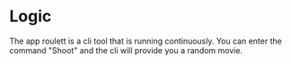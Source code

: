 # Logic

The app roulett is a cli tool that is running continuously. You can enter the command "Shoot"
and the cli will provide you a random movie.
